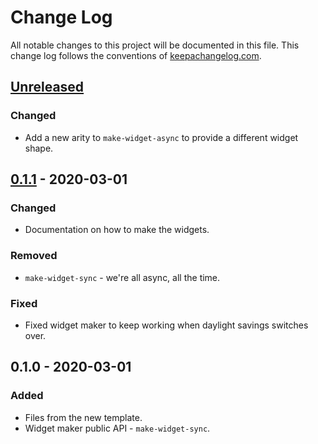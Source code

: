 # Change Log
All notable changes to this project will be documented in this file. This change log follows the conventions of [keepachangelog.com](http://keepachangelog.com/).

## [Unreleased]
### Changed
- Add a new arity to `make-widget-async` to provide a different widget shape.

## [0.1.1] - 2020-03-01
### Changed
- Documentation on how to make the widgets.

### Removed
- `make-widget-sync` - we're all async, all the time.

### Fixed
- Fixed widget maker to keep working when daylight savings switches over.

## 0.1.0 - 2020-03-01
### Added
- Files from the new template.
- Widget maker public API - `make-widget-sync`.

[Unreleased]: https://github.com/your-name/blogrify/compare/0.1.1...HEAD
[0.1.1]: https://github.com/your-name/blogrify/compare/0.1.0...0.1.1
